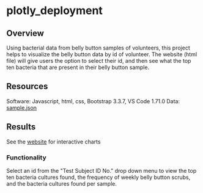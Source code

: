 # plotly_deployment

## Overview
Using bacterial data from belly button samples of volunteers, this project helps to visualize the belly button data by id of volunteer. The website (html file) will give users the option to select their id, and then see what the top ten bacteria that are present in their belly button sample. 

## Resources
Software: Javascript, html, css, Bootstrap 3.3.7, VS Code 1.71.0
Data: [sample.json](samples.json)

## Results

See the [website](https://aidantank.github.io/plotly_deployment/) for interactive charts

### Functionality

Select an id from the "Test Subject ID No." drop down menu to view the top ten bacteria cultures found, the frequency of weekly belly button scrubs, and the bacteria cultures found per sample. 